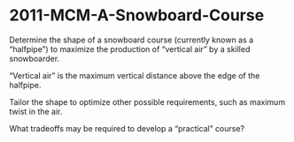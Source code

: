 # 2011-MCM-A-Snowboard-Course


Determine the shape of a snowboard course (currently known as a “halfpipe”) to maximize the production of “vertical air” by a skilled snowboarder.

“Vertical air” is the maximum vertical distance above the edge of the halfpipe.

Tailor the shape to optimize other possible requirements, such as maximum twist in the air.

What tradeoffs may be required to develop a “practical” course?
